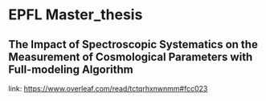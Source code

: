 # EPFL Master_thesis

## The Impact of Spectroscopic Systematics on the Measurement of Cosmological Parameters with Full-modeling Algorithm
link: https://www.overleaf.com/read/tctqrhxnwnmm#fcc023

